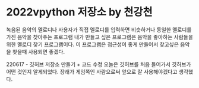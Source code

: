 # 2022vpython 저장소 by 천강천
녹음된 음악의 멜로디나 사용자가 직접 멜로디를 입력하면 비슷하거나 동일한 멜로디를 가진 음악을 찾아주는 프로그램
내가 만들고 싶은 프로그램은 음악을 좋아하는 사람들을 위한 멜로디 찾기 프로그램이다. 이 프로그램은 접근성이 좋게 만들어서 찾고싶은 음악을 찾을때 사용되면 좋겠다.

220617 - 깃허브 저장소 만들기 + 코드 수정
오늘은 깃허브를 처음 들어가서 깃허브가 어떤 것인지 알게되었다. 장래가 게임쪽인 사람으로써 앞으로 잘 사용해야겠다고 생각했다.
